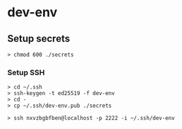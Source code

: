 # dev-env

## Setup secrets
```
> chmod 600 ./secrets
```

### Setup SSH
```
> cd ~/.ssh
> ssh-keygen -t ed25519 -f dev-env
> cd -
> cp ~/.ssh/dev-env.pub ./secrets
```
```
> ssh nxvzbgbfben@localhost -p 2222 -i ~/.ssh/dev-env
```
